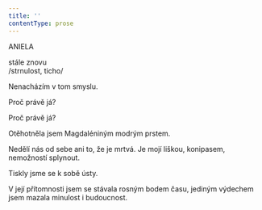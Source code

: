 ```yaml
---
title: ''
contentType: prose
---
```


ANIELA

stále znovu  
/strnulost, ticho/

  

Nenacházím v tom smyslu.

Proč právě já?

Proč právě já?

Otěhotněla jsem Magdaléniným modrým prstem.

Nedělí nás od sebe ani to, že je mrtvá. Je mojí liškou, konipasem, nemožností splynout.

Tiskly jsme se k sobě ústy.

V její přítomnosti jsem se stávala rosným bodem času, jediným výdechem jsem mazala minulost i budoucnost.
